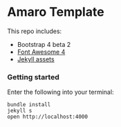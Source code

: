 # Amaro Template

This repo includes:

- Bootstrap 4 beta 2
- [Font Awesome 4](https://github.com/FortAwesome/Font-Awesome)
- [Jekyll assets](https://github.com/envygeeks/jekyll-assets)

### Getting started

Enter the following into your terminal:

```
bundle install
jekyll s
open http://localhost:4000
```
